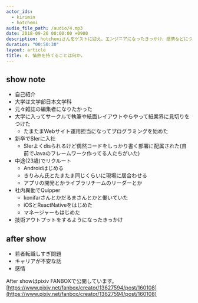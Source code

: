 ```yaml
---
actor_ids:
  - kirimin
  - hotchemi
audio_file_path: /audio/4.mp3
date: 2018-09-26 00:00:00 +0900
description: hotchemiさんをゲストに迎え、エンジニアになったきっかけ、感情などについて話しました。
duration: "00:50:30"
layout: article
title: 4. 情熱を持てることは何か。
---
```


## show note
- 自己紹介
- 大学は文学部日本文学科
- 元々雑誌の編集者になりたかった
- 大学に入ってサークルで執筆や紙面レイアウトやらやって紙業界に見切りをつけた
  - たまたまWebサイト運用担当になってプログラミングを始めた
- 新卒でSIerに入社
  - SIerよくdisられるけど偶然コードをしっかり書く部署に配属された(自前でJavaのフレームワーク作ってる人たちがいた)
- 中途(23歳)でリクルート
  - Androidはじめる
  - きりみん氏とたまたま同じくらいに現場に居合わせる
  - アプリの開発とかライブラリチームのリーダーとか
- 社内異動でQuipper
  - konifarさんとかだるまさんとかと働いていた
  - iOSとReactNativeをはじめた
  - マネージャーもはじめた
- 技術アウトプットをするようになったきっかけ

## after show
- 若者転職しすぎ問題
- キャリアが不安な話
- 感情

After showはpixiv FANBOXで公開しています。  
[https://www.pixiv.net/fanbox/creator/13627594/post/160108](https://www.pixiv.net/fanbox/creator/13627594/post/160108)